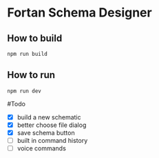 # Fortan Schema Designer

## How to build

`npm run build`

## How to run

`npm run dev`

#Todo

- [x] build a new schematic
- [x] better choose file dialog
- [x] save schema button
- [ ] built in command history
- [ ] voice commands
